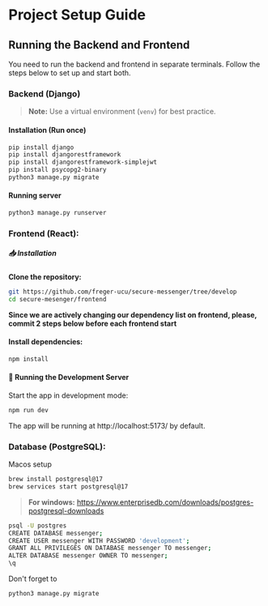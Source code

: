 # Project Setup Guide

## Running the Backend and Frontend

You need to run the backend and frontend in separate terminals. Follow the steps below to set up and start both.

### Backend (Django)

> **Note:** Use a virtual environment (`venv`) for best practice.


#### Installation (Run once)
```sh
pip install django
pip install djangorestframework
pip install djangorestframework-simplejwt
pip install psycopg2-binary
python3 manage.py migrate
```

#### Running server
```sh
python3 manage.py runserver
```

### Frontend (React):
##### 📥 Installation
**Clone the repository:**
```sh
git https://github.com/freger-ucu/secure-messenger/tree/develop
cd secure-mesenger/frontend
```

**Since we are actively changing our dependency list on frontend, please, commit 2 steps below before each frontend start**
#### Install dependencies:
```sh
npm install
```
#### 🔧 Running the Development Server
Start the app in development mode:
```sh
npm run dev
```

The app will be running at http://localhost:5173/ by default.


### Database (PostgreSQL):
Macos setup
```sh
brew install postgresql@17
brew services start postgresql@17
```
> **For windows:** https://www.enterprisedb.com/downloads/postgres-postgresql-downloads
```sh
psql -U postgres
CREATE DATABASE messenger;
CREATE USER messenger WITH PASSWORD 'development';
GRANT ALL PRIVILEGES ON DATABASE messenger TO messenger;
ALTER DATABASE messenger OWNER TO messenger;
\q
```
Don't forget to
```sh
python3 manage.py migrate
```

